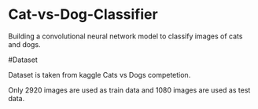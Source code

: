 # Cat-vs-Dog-Classifier
Building a convolutional neural network model to classify images of cats and dogs.

#Dataset

Dataset is taken from kaggle Cats vs Dogs competetion.

Only 2920 images are used as train data and 1080 images are used as test data.
